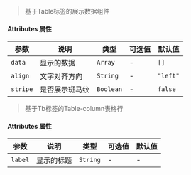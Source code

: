 > 基于Table标签的展示数据组件

#### Attributes 属性

参数 | 说明 | 类型 | 可选值 | 默认值
--- | --- | --- | --- | ---
`data` | 显示的数据 | `Array` | - | `[]`
`align` | 文字对齐方向 | `String` | - | `"left"`
`stripe` | 是否展示斑马纹 | `Boolean` | - | `false`

> 基于Tb标签的Table-column表格行

#### Attributes 属性

参数 | 说明 | 类型 | 可选值 | 默认值
--- | --- | --- | --- | ---
`label` | 显示的标题| `String` | - | -
